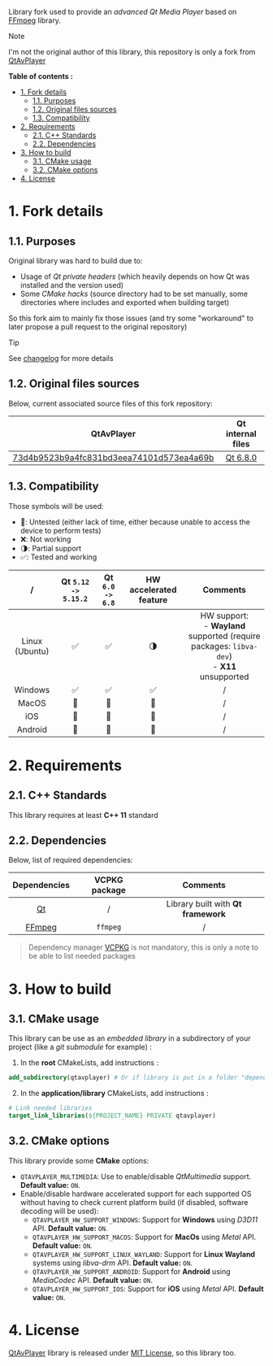 Library fork used to provide an _advanced Qt Media Player_ based on [FFmpeg][ffmpeg-home] library.

> [!NOTE]
> I'm not the original author of this library, this repository is only a fork from [QtAvPlayer][qtavplayer-repo]

**Table of contents :**
- [1. Fork details](#1-fork-details)
  - [1.1. Purposes](#11-purposes)
  - [1.2. Original files sources](#12-original-files-sources)
  - [1.3. Compatibility](#13-compatibility)
- [2. Requirements](#2-requirements)
  - [2.1. C++ Standards](#21-c-standards)
  - [2.2. Dependencies](#22-dependencies)
- [3. How to build](#3-how-to-build)
  - [3.1. CMake usage](#31-cmake-usage)
  - [3.2. CMake options](#32-cmake-options)
- [4. License](#4-license)

# 1. Fork details
## 1.1. Purposes

Original library was hard to build due to:
- Usage of _Qt private headers_ (which heavily depends on how Qt was installed and the version used)
- Some _CMake hacks_ (source directory had to be set manually, some directories where includes and exported when building target)

So this fork aim to mainly fix those issues (and try some "workaround" to later propose a pull request to the original repository)

> [!TIP]
> See [changelog][repo-changelog] for more details

## 1.2. Original files sources

Below, current associated source files of this fork repository:

| QtAvPlayer | Qt internal files |
|:-:|:-:|
| [73d4b9523b9a4fc831bd3eea74101d573ea4a69b](https://github.com/valbok/QtAVPlayer/commit/73d4b9523b9a4fc831bd3eea74101d573ea4a69b) | [Qt 6.8.0](https://github.com/qt/qtmultimedia/tree/6.7.2/src/multimedia/video) |

## 1.3. Compatibility

Those symbols will be used:
- :dizzy:: Untested (either lack of time, either because unable to access the device to perform tests)
- :x:: Not working
- :last_quarter_moon:: Partial support
- :white_check_mark:: Tested and working

| / | Qt `5.12 -> 5.15.2` | Qt `6.0 -> 6.8` | HW accelerated feature | Comments |
|:-:|:-:|:-:|:-:|:-:|
| Linux (Ubuntu) | :white_check_mark: | :white_check_mark: | :last_quarter_moon: | HW support:<br>- **Wayland** supported (require packages: `libva-dev`)<br>- **X11** unsupported |
| Windows | :white_check_mark: | :white_check_mark: | :white_check_mark: | / |
| MacOS | :dizzy: | :dizzy: | :dizzy: | / |
| iOS | :dizzy: | :dizzy: | :dizzy: | / |
| Android | :dizzy: | :dizzy: | :dizzy: | / |
 
# 2. Requirements
## 2.1. C++ Standards

This library requires at least **C++ 11** standard

## 2.2. Dependencies

Below, list of required dependencies:

| Dependencies | VCPKG package | Comments |
|:-:|:-:|:-:|
| [Qt][qt-official] | / | Library built with **Qt framework** |
| [FFmpeg][ffmpeg-home] | `ffmpeg` | / |

> Dependency manager [VCPKG][vcpkg-tutorial] is not mandatory, this is only a note to be able to list needed packages

# 3. How to build
## 3.1. CMake usage
This library can be use as an _embedded library_ in a subdirectory of your project (like a _git submodule_ for example) :
1. In the **root** CMakeLists, add instructions :
```cmake
add_subdirectory(qtavplayer) # Or if library is put in a folder "dependencies" : add_subdirectory(dependencies/qtavplayer)
```

2. In the **application/library** CMakeLists, add instructions :
```cmake
# Link needed libraries
target_link_libraries(${PROJECT_NAME} PRIVATE qtavplayer)
```

## 3.2. CMake options

This library provide some **CMake** options:
- `QTAVPLAYER_MULTIMEDIA`: Use to enable/disable _QtMultimedia_ support. **Default value:** `ON`.
- Enable/disable hardware accelerated support for each supported OS without having to check current platform build (if disabled, software decoding will be used):
  - `QTAVPLAYER_HW_SUPPORT_WINDOWS`: Support for **Windows** using _D3D11_ API. **Default value:** `ON`.
  - `QTAVPLAYER_HW_SUPPORT_MACOS`: Support for **MacOs** using _Metal_ API. **Default value:** `ON`.
  - `QTAVPLAYER_HW_SUPPORT_LINUX_WAYLAND`: Support for **Linux Wayland** systems using _libva-drm_ API. **Default value:** `ON`.
  - `QTAVPLAYER_HW_SUPPORT_ANDROID`: Support for **Android** using _MediaCodec_ API. **Default value:** `ON`.
  - `QTAVPLAYER_HW_SUPPORT_IOS`: Support for **iOS** using _Metal_ API. **Default value:** `ON`.

# 4. License

[QtAvPlayer][qtavplayer-repo] library is released under [MIT License][repo-license], so this library too.

<!-- Links of this repository -->
[repo-changelog]: CHANGELOG.md
[repo-license]: LICENSE.md

<!-- External links -->
[doxygen-official]: https://www.doxygen.nl/index.html
[ffmpeg-home]: https://www.ffmpeg.org/
[gtest-repo]: https://github.com/google/googletest
[qtavplayer-repo]: https://github.com/valbok/QtAVPlayer

[qt-official]: https://www.qt.io/
[qt-installer]: https://www.qt.io/download-qt-installer

[vcpkg-tutorial]: https://github.com/legerch/develop-memo/tree/master/Toolchains/Build%20systems/VCPKG